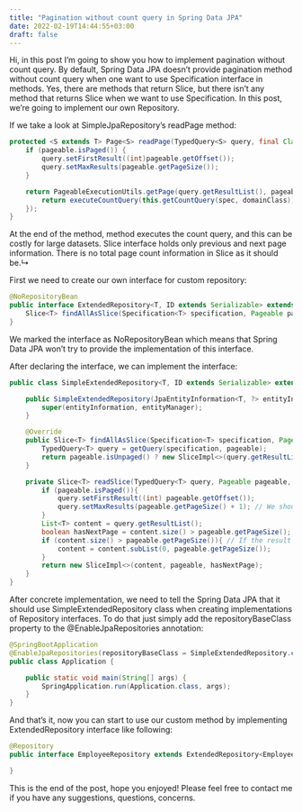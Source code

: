 ```yaml
---
title: "Pagination without count query in Spring Data JPA"
date: 2022-02-19T14:44:55+03:00
draft: false
---
```


Hi, in this post I’m going to show you how to implement pagination without count query. By default, Spring Data JPA doesn’t provide pagination method without count query when one want to use Specification<T> interface in methods. Yes, there are methods that return Slice<T>, but there isn’t any method that returns Slice<T> when we want to use Specification<T>. In this post, we’re going to implement our own Repository<T>.

If we take a look at SimpleJpaRepository’s readPage method:

```java
protected <S extends T> Page<S> readPage(TypedQuery<S> query, final Class<S> domainClass, Pageable pageable, @Nullable Specification<S> spec) {
    if (pageable.isPaged()) {
        query.setFirstResult((int)pageable.getOffset());
        query.setMaxResults(pageable.getPageSize());
    }

    return PageableExecutionUtils.getPage(query.getResultList(), pageable, () -> {
        return executeCountQuery(this.getCountQuery(spec, domainClass));
    });
}
```

At the end of the method, method executes the count query, and this can be costly for large datasets.
Slice interface holds only previous and next page information. There is no total page count information in Slice as it should be.↳

First we need to create our own interface for custom repository:

```java
@NoRepositoryBean
public interface ExtendedRepository<T, ID extends Serializable> extends JpaRepositoryImplementation<T, ID> {
    Slice<T> findAllAsSlice(Specification<T> specification, Pageable pageable);
}
```

We marked the interface as NoRepositoryBean which means that Spring Data JPA won’t try to provide the implementation of this interface.

After declaring the interface, we can implement the interface:

```java
public class SimpleExtendedRepository<T, ID extends Serializable> extends SimpleJpaRepository<T, ID> implements ExtendedRepository<T, ID> {

    public SimpleExtendedRepository(JpaEntityInformation<T, ?> entityInformation, EntityManager entityManager) {
        super(entityInformation, entityManager);
    }

    @Override
    public Slice<T> findAllAsSlice(Specification<T> specification, Pageable pageable) {
        TypedQuery<T> query = getQuery(specification, pageable);
        return pageable.isUnpaged() ? new SliceImpl<>(query.getResultList()) : readSlice(query, pageable, specification);
    }

    private Slice<T> readSlice(TypedQuery<T> query, Pageable pageable, Specification<T> specification){
        if (pageable.isPaged()){
            query.setFirstResult((int) pageable.getOffset());
            query.setMaxResults(pageable.getPageSize() + 1); // We should get 1 more row to understand there is a next page or not
        }
        List<T> content = query.getResultList();
        boolean hasNextPage = content.size() > pageable.getPageSize();
        if (content.size() > pageable.getPageSize()){ // If the result set contains 1 more row than the desired page count, we normalize the result set
            content = content.subList(0, pageable.getPageSize());
        }
        return new SliceImpl<>(content, pageable, hasNextPage);
    }
}
```

After concrete implementation, we need to tell the Spring Data JPA that it should use SimpleExtendedRepository class when creating implementations of Repository interfaces. To do that just simply add the repositoryBaseClass property to the @EnableJpaRepositories annotation:

```java
@SpringBootApplication
@EnableJpaRepositories(repositoryBaseClass = SimpleExtendedRepository.class)
public class Application {

	public static void main(String[] args) {
		SpringApplication.run(Application.class, args);
	}
}
```

And that’s it, now you can start to use our custom method by implementing ExtendedRepository interface like following:

```java
@Repository
public interface EmployeeRepository extends ExtendedRepository<Employee, Integer> {

}
```

This is the end of the post, hope you enjoyed! Please feel free to contact me if you have any suggestions, questions, concerns.